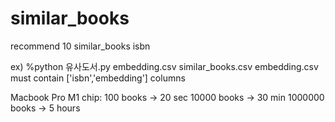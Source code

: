 # similar_books
recommend 10 similar_books isbn

ex) %python 유사도서.py embedding.csv similar_books.csv
embedding.csv must contain ['isbn','embedding'] columns

Macbook Pro M1 chip:
100 books -> 20 sec
10000 books -> 30 min
1000000 books -> 5 hours
